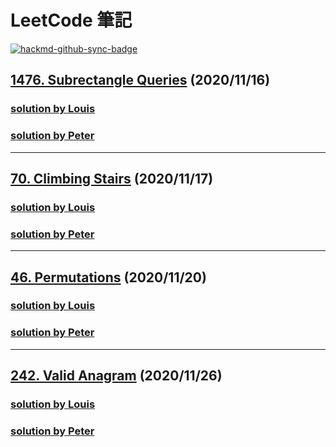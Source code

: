 # LeetCode 筆記

[![hackmd-github-sync-badge](https://hackmd.io/Y-wiu5cfR5OH8FmuIRD6bQ/badge)](https://hackmd.io/Y-wiu5cfR5OH8FmuIRD6bQ)


## [1476. Subrectangle Queries](https://leetcode.com/problems/subrectangle-queries/) (2020/11/16)

### [solution by Louis](https://hackmd.io/@Louis-Su/HJaMmpycw)

### [solution by Peter](https://hackmd.io/Q-pxSD7wSbCb_eO79tM82w?view)

---

## [70. Climbing Stairs](https://leetcode.com/problems/climbing-stairs/) (2020/11/17)

### [solution by Louis](https://hackmd.io/@Louis-Su/rJJsGbZ5D)

### [solution by Peter](https://hackmd.io/J2qnXViVSRyvgar4Fhir6Q)

---

## [46. Permutations](https://leetcode.com/problems/permutations/) (2020/11/20)

### [solution by Louis]()

### [solution by Peter](https://hackmd.io/cd_lds7dT1aN6CXsvKqajw)

---

## [242. Valid Anagram](https://leetcode.com/problems/valid-anagram/) (2020/11/26)

### [solution by Louis](https://hackmd.io/@Louis-Su/BJlswxpcP)

### [solution by Peter](https://hackmd.io/6Ei05XyoSg2kF_zG_Xf6XQ)